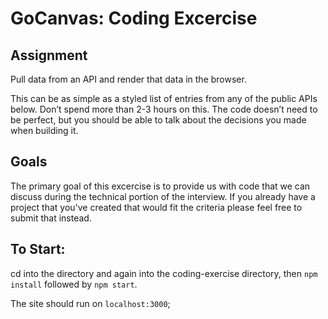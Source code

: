 
# GoCanvas: Coding Excercise

## Assignment

Pull data from an API and render that data in the browser. 

This can be as simple as a styled list of entries from any of the public APIs below. Don’t spend more than 2-3 hours on this. The code doesn’t need to be perfect, but you should be able to talk about the decisions you made when building it.

## Goals

The primary goal of this excercise is to provide us with code that we can discuss during the technical portion of the interview. If you already have a project that you've created that would fit the criteria please feel free to submit that instead.

## To Start: 
cd into the directory and again into the coding-exercise directory, then `npm install` followed by `npm start`.

The site should run on `localhost:3000`;

